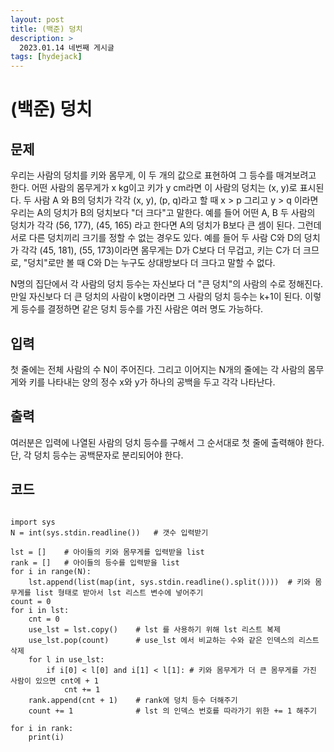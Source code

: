 ```yaml
---
layout: post
title: (백준) 덩치
description: >
  2023.01.14 네번째 게시글
tags: [hydejack]
---
```


# (백준) 덩치
## 문제
우리는 사람의 덩치를 키와 몸무게, 이 두 개의 값으로 표현하여 그 등수를 매겨보려고 한다. 어떤 사람의 몸무게가 x kg이고 키가 y cm라면 이 사람의 덩치는 (x, y)로 표시된다. 두 사람 A 와 B의 덩치가 각각 (x, y), (p, q)라고 할 때 x > p 그리고 y > q 이라면 우리는 A의 덩치가 B의 덩치보다 "더 크다"고 말한다. 예를 들어 어떤 A, B 두 사람의 덩치가 각각 (56, 177), (45, 165) 라고 한다면 A의 덩치가 B보다 큰 셈이 된다. 그런데 서로 다른 덩치끼리 크기를 정할 수 없는 경우도 있다. 예를 들어 두 사람 C와 D의 덩치가 각각 (45, 181), (55, 173)이라면 몸무게는 D가 C보다 더 무겁고, 키는 C가 더 크므로, "덩치"로만 볼 때 C와 D는 누구도 상대방보다 더 크다고 말할 수 없다.

N명의 집단에서 각 사람의 덩치 등수는 자신보다 더 "큰 덩치"의 사람의 수로 정해진다. 만일 자신보다 더 큰 덩치의 사람이 k명이라면 그 사람의 덩치 등수는 k+1이 된다. 이렇게 등수를 결정하면 같은 덩치 등수를 가진 사람은 여러 명도 가능하다.



## 입력
첫 줄에는 전체 사람의 수 N이 주어진다. 그리고 이어지는 N개의 줄에는 각 사람의 몸무게와 키를 나타내는 양의 정수 x와 y가 하나의 공백을 두고 각각 나타난다.
## 출력
여러분은 입력에 나열된 사람의 덩치 등수를 구해서 그 순서대로 첫 줄에 출력해야 한다. 단, 각 덩치 등수는 공백문자로 분리되어야 한다.

## 코드
<pre>
<code>
import sys
N = int(sys.stdin.readline())   # 갯수 입력받기

lst = []    # 아이들의 키와 몸무게를 입력받을 list
rank = []   # 아이들의 등수를 입력받을 list
for i in range(N):
    lst.append(list(map(int, sys.stdin.readline().split())))  # 키와 몸무게를 list 형태로 받아서 lst 리스트 변수에 넣어주기
count = 0
for i in lst:
    cnt = 0
    use_lst = lst.copy()    # lst 를 사용하기 위해 lst 리스트 복제
    use_lst.pop(count)      # use_lst 에서 비교하는 수와 같은 인덱스의 리스트 삭제
    for l in use_lst:
        if i[0] < l[0] and i[1] < l[1]: # 키와 몸무게가 더 큰 몸무게를 가진 사람이 있으면 cnt에 + 1
            cnt += 1
    rank.append(cnt + 1)    # rank에 덩치 등수 더해주기
    count += 1              # lst 의 인덱스 번호를 따라가기 위한 += 1 해주기

for i in rank:
    print(i)
</code>
</pre>
